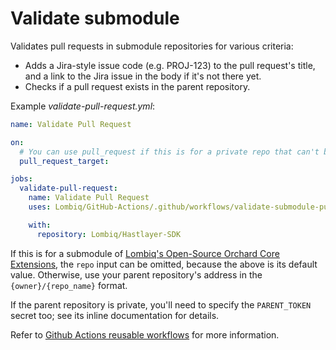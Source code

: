 # Validate submodule

Validates pull requests in submodule repositories for various criteria:

- Adds a Jira-style issue code (e.g. PROJ-123) to the pull request's title, and a link to the Jira issue in the body if it's not there yet.
- Checks if a pull request exists in the parent repository.

Example _validate-pull-request.yml_:

```yaml
name: Validate Pull Request

on:
  # You can use pull_request if this is for a private repo that can't be forked.
  pull_request_target:

jobs:
  validate-pull-request:
    name: Validate Pull Request
    uses: Lombiq/GitHub-Actions/.github/workflows/validate-submodule-pull-request.yml@issue/OSOE-962

    with:
      repository: Lombiq/Hastlayer-SDK
```

If this is for a submodule of [Lombiq's Open-Source Orchard Core Extensions](https://github.com/Lombiq/Open-Source-Orchard-Core-Extensions/), the `repo` input can be omitted, because the above is its default value. Otherwise, use your parent repository's address in the `{owner}/{repo_name}` format.

If the parent repository is private, you'll need to specify the `PARENT_TOKEN` secret too; see its inline documentation for details.

Refer to [Github Actions reusable workflows](https://docs.github.com/en/actions/learn-github-actions/reusing-workflows#overview) for more information.

